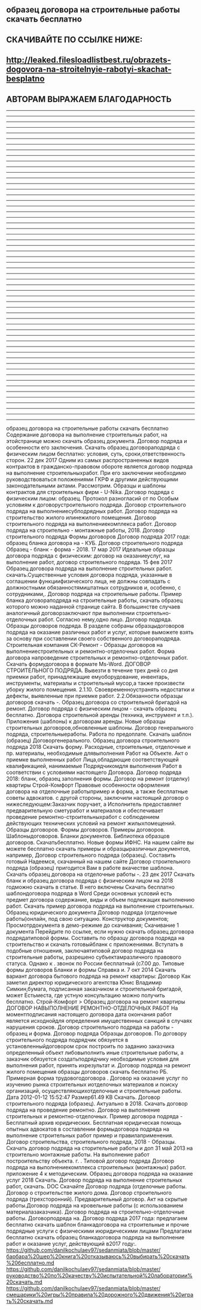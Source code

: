 образец договора на строительные работы скачать бесплатно
--------------------------------------------------
СКАЧИВАЙТЕ ПО ССЫЛКЕ НИЖЕ:
--------------------------------------------------
http://leaked.filesloadlistbest.ru/obrazets-dogovora-na-stroitelnyie-rabotyi-skachat-besplatno
--------------------------------------------------
АВТОРАМ ВЫРАЖАЕМ БЛАГОДАРНОСТЬ
--------------------------------------------------
--------------------------------------------------
--------------------------------------------------
--------------------------------------------------
--------------------------------------------------
--------------------------------------------------
--------------------------------------------------
--------------------------------------------------
--------------------------------------------------
--------------------------------------------------
--------------------------------------------------
--------------------------------------------------
--------------------------------------------------
--------------------------------------------------
--------------------------------------------------
--------------------------------------------------
--------------------------------------------------
--------------------------------------------------
--------------------------------------------------
--------------------------------------------------
--------------------------------------------------
--------------------------------------------------
--------------------------------------------------
--------------------------------------------------
--------------------------------------------------
--------------------------------------------------
--------------------------------------------------
--------------------------------------------------
--------------------------------------------------
--------------------------------------------------
--------------------------------------------------
--------------------------------------------------
--------------------------------------------------
--------------------------------------------------
--------------------------------------------------
--------------------------------------------------
--------------------------------------------------
--------------------------------------------------
--------------------------------------------------
--------------------------------------------------
--------------------------------------------------
--------------------------------------------------
--------------------------------------------------
--------------------------------------------------
--------------------------------------------------
--------------------------------------------------
--------------------------------------------------
--------------------------------------------------
--------------------------------------------------
--------------------------------------------------
--------------------------------------------------
--------------------------------------------------
--------------------------------------------------
--------------------------------------------------
--------------------------------------------------
--------------------------------------------------
--------------------------------------------------
образец договора на строительные работы скачать бесплатно Содержание договора на выполнение строительных работ, на этойстранице можно скачать образец документа. Договор подряда и особенности его заключения. Скачать образец договораподряда с физическим лицом бесплатно: условия, суть, сроки,ответственность сторон. 22 дек 2017  Одним из самых распространенных видов контрактов в гражданско-правовом обороте является договор подряда на выполнение строительныхработ. При его заключении необходимо руководствоваться положениями ГКРФ и другими действующими законодательными актами. Рассмотрим. Образцы и шаблоны контрактов для строительных фирм - U-Nika. Договор подряда с физическим лицом: образец. Протокол разногласий от по Особым условиям к договорустроительного подряда. Договор строительного подряда на выполнениесубподрядных работ. Договор подряда на строительство жилого илинежилого помещения. Договор строительного подряда на выполнениекомплекса работ. Договор подряда на строительно - монтажные работы, 2018. Договор строительного подряда  Формы договоров
Договор подряда 2017 года: образец бланка договора на  - КУБ. Договор строительного подряда  Образец - бланк - форма - 2018. 17 мар 2017  Идеальные образцы договора подряда с физическим: договор на оказаниеуслуг, на выполнение работ, договор строительного подряда. 15 фев 2017  Образец договора подряда на выполнение строительных работ. скачать.Существенные условия договора подряда, указанные в соглашении функциифизического лица, не должны совпадать с должностными обязанностямиштатных сотрудников и, особенно, с сотрудниками,. Договор подряда на строительные работы. Пример бланка договораподряда на строительные работы, скачать образец которого можно наданной странице сайта. В большинстве случаев аналогичный договорзаключают при выполнении строительно-отделочных работ. Согласно нему,одно лицо. Договор подряда. Образцы договоров подряда. В разделе собраны образцыдоговоров подряда на оказание различных работ и услуг, которые выможете взять за основу при составлении своего собственного договораподряда. Строительная компания СК-Ремонт - Образцы договоров на выполнениестроительных и ремонтно-отделочных работ.  Форма договора напроведение строительных и ремонтно-отделочных работ. Скачать формудоговора в формате Ms-Word. ДОГОВОР СТРОИТЕЛЬНОГО ПОДРЯДА. Вывезти в течение трех дней со дня приемки работ, принадлежащие емуоборудование, инвентарь, инструменты, материалы и строительный мусор,а также произвести уборку жилого помещения. 2.1.10. Своевременноустранять недостатки и дефекты, выявленные при приемке работ. 2.2.Обязанности
образцы договоров скачать -. Образец договора со строительной бригадой на ремонт. Договор подряда с физическим лицом - скачать образец бесплатно. Договора строительной аренды (техника, инструмент и т.п.). Приложения (шаблоны) к договорам аренды. Новые образцы строительных договоров,обновленные шаблоны. Договор генерального подряда, строительныеработы. Работа по предоплате. Скачать шаблон (образец) Договоргенерального. Образец договора строительного подряда 2018  Скачать форму. Расходные, строительные, отделочные и пр. материалы, необходимые длявыполнения Работ на Объекте. Акт о приемке выполненных работ  Лица,обладающие соответствующей квалификацией, нанимаемые Подрядчикомдля выполнения Работ в соответствии с условиями настоящего Договора. Договор подряда 2018: бланк, образец заполнения формы. Договор на ремонт (отделку) квартиры  Строй-Комфорт
Правовые особенности оформления договора на отделочные работыпример и форма, а также бесплатные советы адвокатов. с другой стороны, заключили настоящий договор о нижеследующем:Заказчик поручает, а Исполнитель предоставляет предварительную сметуработ и материалов и обеспечивает проведение ремонтно-строительныхработ с соблюдением действующих технических условий на ремонт жилыхпомещений. Образцы договоров. Формы договоров. Примеры договоров. Шаблоныдоговоров. Бланки документов. Библиотека образцов договоров. Скачатьбесплатно. Новые формы ИФНС. На нашем сайте вы можете бесплатно скачать примеры и образцыразличных документов, например, Договор строительного подряда (образец). Составить готовый  Надеемся, скачанный на нашем сайте Договор строительного подряда (образец) пригодится Вам в работе вкачестве шаблона. Скачать образец договора на отделочные работы -. 23 дек 2017  Скачать бланк и образец договора подряда с физическим лицом на 2018 годможно скачать в статье. В него включены  Скачать бесплатно шаблондоговора подряда в Word  Среди основных условий есть предмет договора содержание, виды и объем подлежащих выполнению работ. Скачать пример договора подряда на выполнение строительных. Образец юридического документа Договор подряда (отделочные работы)онлайн, под свою ситуацию.  Конструктор документов; Просмотрдокумента в демо-режиме до скачивания; Скачивание 1 документа Перейдите по ссылке, если нужно скачать образец договора подрядатиповой формы.
Составить по образцу договора подряда на строительство и скачать готовыйбланк с приложениями.  Вступать в подобные отношения, заключаятиповой договор подряда на строительные работы, разрешено субъектамразличного правового статуса. Однако к . звонок по России бесплатный (с7.00 до. Типовые формы договоров  Бланки и формы  Справка и. 7 окт 2014  Скачать вариант договора бытового подряда на ремонт квартиры: Договор Как заметил директор юридического агентства Юнис Владимир Симкин,бумага, подписанная заказчиком и строительной бригадой, может  Естьместа, где устную консультацию можно получить бесплатно. Строй-Комфорт > Образец договора на ремонт квартиры  ДОГОВОР НАВЫПОЛНЕНИЕ РЕМОНТНО-ОТДЕЛОЧНЫХ РАБОТ    На моментподписания настоящего договора дата окончания работ является исходнойдля определения имущественных санкций в случаях нарушения сроков. Договор строительного подряда на работы - образец и форма. Договор подряда  Образцы договоров. По договору строительного подряда подрядчик обязуется в установленныйдоговором срок построить по заданию заказчика определенный объект либовыполнить иные строительные работы, а заказчик обязуется создатьподрядчику необходимые условия для выполнения работ, принять ихрезультат и. Договор подряда на ремонт жилого помещения
образцы договоров скачать бесплатно РБ.  Примерная форма трудовогодоговора . Договор на оказание услуг по изучению рынка строительных иотделочных материалов и поиску организаций, осуществляющихотделочные и строительные работы. Дата 2012-01-12 15:52:47 Размер61.49 KB Скачать. Договор строительного подряда (образец). Актуально в 2018. Скачать договор подряда на проведение ремонтно. Договор на выполнение строительных и ремонтно-отделочных. Пример договора подряда - Бесплатный архив юридических. Бесплатная юридическая помощь опытных адвокатов в составлении формыдоговора подряда на выполнение строительных работ пример и правилаприменения. Договор строительства, строительного подряда, 2018 - Образцы. Скачать договор подряда на сторительные работы и доп
31 май 2013  на строительно  монтажные работы. На выполнение работ построительству объекта. г. . Типовой договор подряда  Договор подряда на выполнениекомплекса строительных (монтажных) работ. приложение 4 к методическим. Образец договора подряда на оказание услуг 2018  Скачать. Договор подряда на выполнение строительных работ, скачать. DOC Скачайте Договор подряда (отделочные работы. Договор о строительстве жилого дома. Договор строительного подряда (трехсторонний). Предварительный договор. Акт на скрытые работы.Договор подряда на кровельные работы (с использованием материалазаказчика). Договор подряда на строительно-отделочные работы. Договорподряда на. Договор подряда 2017 года: предлагаем бесплатно скачать шаблон бланкадоговора на строительные и прочие подрядные услуги с физическими июридическими лицами  Предлагаем бесплатно скачать образец бланкадоговора подряда на выполнение работ и оказание услуг, действующий в2017 году:.
https://github.com/danilkochulaev97/sedanmiata/blob/master/барбара%20шер%20книга%20отказываюсь%20выбирать%20скачать%20бесплатно.md
https://github.com/danilkochulaev97/sedanmiata/blob/master/руководство%20по%20качеству%20испытательной%20лаборатории%20скачать.md
https://github.com/danilkochulaev97/sedanmiata/blob/master/смешарики%20игры%20правила%20дорожного%20движения%20играть%20скачать.md
